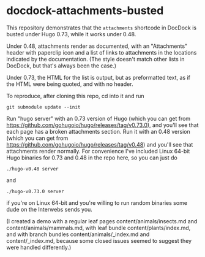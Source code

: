 # docdock-attachments-busted

This repository demonstrates that the `attachments` shortcode in DocDock is busted under Hugo 0.73, while it
works under 0.48.

Under 0.48, attachments render as documented, with an "Attachments"
header with paperclip icon and a list of links to attachments in the
locations indicated by the documentation.  (The style doesn't match
other lists in DocDock, but that's always been the case.)

Under 0.73, the HTML for the list is output, but as preformatted text,
as if the HTML were being quoted, and with no header.

To reproduce, after cloning this repo, cd into it and run

    git submodule update --init

Run "hugo server" with an 0.73 version of Hugo (which you can get
from https://github.com/gohugoio/hugo/releases/tag/v0.73.0),
and you'll see that each page has a broken attachments
section.  Run it with an 0.48 version (which you can get from
https://github.com/gohugoio/hugo/releases/tag/v0.48) and you'll see that
attachments render normally.  For convenience I've included Linux 64-bit
Hugo binaries for 0.73 and 0.48 in the repo here, so you can just do

    ./hugo-v0.48 server

and

    ./hugo-v0.73.0 server

if you're on Linux 64-bit and you're willing to run random binaries some
dude on the Interwebs sends you.

(I created a demo with a regular leaf pages content/animals/insects.md
and content/animals/mammals.md, with leaf bundle content/plants/index.md,
and with branch bundles content/animals/_index.md and content/_index.md,
because some closed issues seemed to suggest they were handled
differently.)


